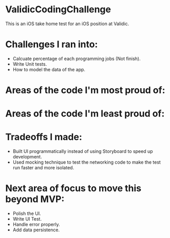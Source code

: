 # ValidicCodingChallenge
This is an iOS take home test for an iOS position at Validic.

# Challenges I ran into:
  - Calcuate percentage of each programming jobs (Not finish). 
  - Write Unit tests.
  - How to model the data of the app.

# Areas of the code I'm most proud of:
  
  
# Areas of the code I'm least proud of:
  
# Tradeoffs I made:
  - Built UI programmatically instead of using Storyboard to speed up development.
  - Used mocking technique to test the networking code to make the test run faster and more isolated. 
  
# Next area of focus to move this beyond MVP:
  - Polish the UI.
  - Write UI Test.
  - Handle error properly.
  - Add data persistence.

